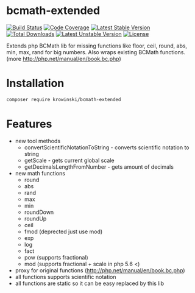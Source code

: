 # bcmath-extended
[![Build Status](https://travis-ci.org/krowinski/bcmath-extended.svg?branch=master)](https://travis-ci.org/krowinski/bcmath-extended)
[![Code Coverage](https://scrutinizer-ci.com/g/krowinski/bcmath-extended/badges/coverage.png?b=master)](https://scrutinizer-ci.com/g/krowinski/bcmath-extended/?branch=master)
[![Latest Stable Version](https://poser.pugx.org/krowinski/bcmath-extended/v/stable)](https://packagist.org/packages/krowinski/bcmath-extended) 
[![Total Downloads](https://poser.pugx.org/krowinski/bcmath-extended/downloads)](https://packagist.org/packages/krowinski/bcmath-extended) 
[![Latest Unstable Version](https://poser.pugx.org/krowinski/bcmath-extended/v/unstable)](https://packagist.org/packages/krowinski/bcmath-extended) 
[![License](https://poser.pugx.org/krowinski/bcmath-extended/license)](https://packagist.org/packages/krowinski/bcmath-extended)

Extends php BCMath lib for missing functions like floor, ceil, round, abs, min, max, rand for big numbers.
Also wraps existing BCMath functions. (more http://php.net/manual/en/book.bc.php)

Installation
===

```sh
composer require krowinski/bcmath-extended
```

Features
===

- new tool methods
    - convertScientificNotationToString - converts scientific notation to string
    - getScale - gets current global scale 
    - getDecimalsLengthFromNumber - gets amount of decimals 
- new math functions 
    - round
    - abs 
    - rand
    - max
    - min
    - roundDown
    - roundUp
    - ceil
    - fmod (deprected just use mod)
    - exp
    - log
    - fact
    - pow (supports fractional)
    - mod (supports fractional + scale in php 5.6 <)
- proxy for original functions (http://php.net/manual/en/book.bc.php)
- all functions supports scientific notation
- all functions are static so it can be easy replaced by this lib
